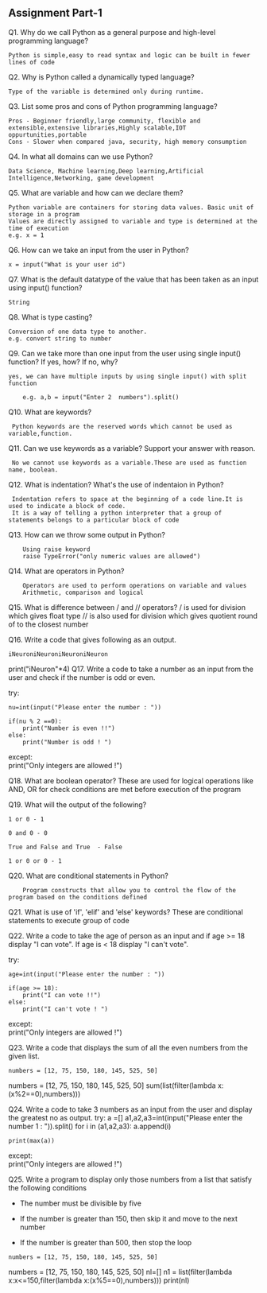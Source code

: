 ## Assignment Part-1
Q1. Why do we call Python as a general purpose and high-level programming language?

	Python is simple,easy to read syntax and logic can be built in fewer lines of code

Q2. Why is Python called a dynamically typed language?

	Type of the variable is determined only during runtime.
	

Q3. List some pros and cons of Python programming language?
	
	Pros - Beginner friendly,large community, flexible and extensible,extensive libraries,Highly scalable,IOT oppurtunities,portable
	Cons - Slower when compared java, security, high memory consumption
	
Q4. In what all domains can we use Python?
	
	Data Science, Machine learning,Deep learning,Artificial Intelligence,Networking, game development

Q5. What are variable and how can we declare them?
	
	Python variable are containers for storing data values. Basic unit of storage in a program
	Values are directly assigned to variable and type is determined at the time of execution
	e.g. x = 1

Q6. How can we take an input from the user in Python?

	x = input("What is your user id")

Q7. What is the default datatype of the value that has been taken as an input using input() function?

	String 

Q8. What is type casting?

	Conversion of one data type to another.
	e.g. convert string to number

Q9. Can we take more than one input from the user using single input() function? If yes, how? If no, why?

	yes, we can have multiple inputs by using single input() with split function
		
		e.g. a,b = input("Enter 2  numbers").split()

Q10. What are keywords?
		
	 Python keywords are the reserved words which cannot be used as variable,function.	
		
Q11. Can we use keywords as a variable? Support your answer with reason.

	 No we cannot use keywords as a variable.These are used as function name, boolean.

Q12. What is indentation? What's the use of indentaion in Python?

	 Indentation refers to space at the beginning of a code line.It is used to indicate a block of code.
	 It is a way of telling a python interpreter that a group of statements belongs to a particular block of code
	 

Q13. How can we throw some output in Python?

		Using raise keyword
		raise TypeError("only numeric values are allowed")

Q14. What are operators in Python?

		Operators are used to perform operations on variable and values
		Arithmetic, comparison and logical

Q15. What is difference between / and // operators?
	 / is used for division which gives float type
	 // is also used for division which gives quotient round of to the closest number
		

Q16. Write a code that gives following as an output.
```
iNeuroniNeuroniNeuroniNeuron
```
print("iNeuron"*4)
Q17. Write a code to take a number as an input from the user and check if the number is odd or even.
		
try:

	nu=int(input("Please enter the number : "))
	
	if(nu % 2 ==0):
		print("Number is even !!")
	else:
		print("Number is odd ! ")

except:			
	print("Only integers are allowed !")			
			
		
Q18. What are boolean operator?
		These are used for logical operations like AND, OR for check conditions are met before execution of the program
			
Q19. What will the output of the following?
```
1 or 0 - 1

0 and 0 - 0

True and False and True  - False

1 or 0 or 0 - 1
```

Q20. What are conditional statements in Python?
		
		Program constructs that allow you to control the flow of the program based on the conditions defined
		
	

Q21. What is use of 'if', 'elif' and 'else' keywords?
		These are conditional statements to execute group of code

Q22. Write a code to take the age of person as an input and if age >= 18 display "I can vote". If age is < 18 display "I can't vote".
		
try:

	age=int(input("Please enter the number : "))
	
	if(age >= 18):
		print("I can vote !!")
	else:
		print("I can't vote ! ")

except:			
	print("Only integers are allowed !")
		
Q23. Write a code that displays the sum of all the even numbers from the given list.
```
numbers = [12, 75, 150, 180, 145, 525, 50]
```
numbers = [12, 75, 150, 180, 145, 525, 50]
sum(list(filter(lambda x:(x%2==0),numbers)))

Q24. Write a code to take 3 numbers as an input from the user and display the greatest no as output.
try:
	a =[]
	a1,a2,a3=int(input("Please enter the number 1 : ")).split()
	for i in (a1,a2,a3):
		a.append(i)
	
	print(max(a))
	
except:			
	print("Only integers are allowed !")

Q25. Write a program to display only those numbers from a list that satisfy the following conditions

- The number must be divisible by five

- If the number is greater than 150, then skip it and move to the next number

- If the number is greater than 500, then stop the loop
```
numbers = [12, 75, 150, 180, 145, 525, 50]
```
numbers = [12, 75, 150, 180, 145, 525, 50]
nl=[]
n1 = list(filter(lambda x:x<=150,filter(lambda x:(x%5==0),numbers)))
print(nl)	
